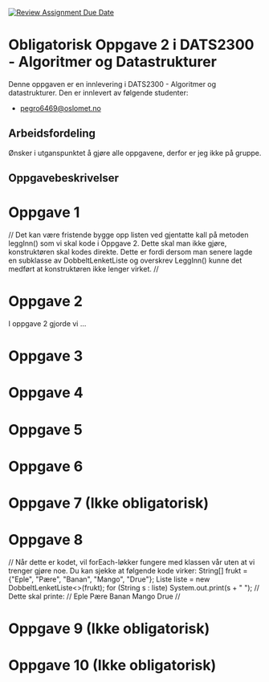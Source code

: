 [![Review Assignment Due Date](https://classroom.github.com/assets/deadline-readme-button-22041afd0340ce965d47ae6ef1cefeee28c7c493a6346c4f15d667ab976d596c.svg)](https://classroom.github.com/a/FVZ-bAxQ)
# Obligatorisk Oppgave 2 i DATS2300 - Algoritmer og Datastrukturer

Denne oppgaven er en innlevering i DATS2300 - Algoritmer og datastrukturer. Den er innlevert av følgende studenter:
* pegro6469@oslomet.no


## Arbeidsfordeling
Ønsker i utganspunktet å gjøre alle oppgavene, derfor er jeg ikke på gruppe.

## Oppgavebeskrivelser

# Oppgave 1
// Det kan være fristende bygge opp listen ved gjentatte kall på metoden
leggInn() som vi skal kode i Oppgave 2. Dette skal man ikke gjøre, konstruktøren
skal kodes direkte. Dette er fordi dersom man senere lagde en subklasse av
DobbeltLenketListe og overskrev LeggInn() kunne det medført at konstruktøren
ikke lenger virket. //

# Oppgave 2
I oppgave 2 gjorde vi ...

# Oppgave 3

# Oppgave 4

# Oppgave 5

# Oppgave 6

# Oppgave 7  (Ikke obligatorisk)

# Oppgave 8
// Når dette er kodet, vil forEach-løkker fungere med klassen vår uten at vi
trenger gjøre noe. Du kan sjekke at følgende kode virker:
String[] frukt = {"Eple", "Pære", "Banan", "Mango", "Drue"};
Liste<String> liste = new DobbeltLenketListe<>(frukt);
for (String s : liste) System.out.print(s + " ");
// Dette skal printe:
// Eple Pære Banan Mango Drue
//

# Oppgave 9  (Ikke obligatorisk)

# Oppgave 10 (Ikke obligatorisk)